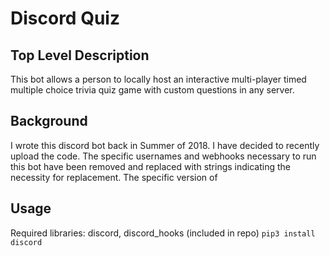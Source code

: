 # Discord Quiz

## Top Level Description
This bot allows a person to locally host an interactive multi-player timed multiple choice trivia quiz game with custom questions in any server.

## Background
I wrote this discord bot back in Summer of 2018. I have decided to recently upload the code. The specific usernames and webhooks necessary to run this bot have been removed and replaced with strings indicating the necessity for replacement. The specific version of 

## Usage
Required libraries: discord, discord_hooks (included in repo)
``` pip3 install discord ```

